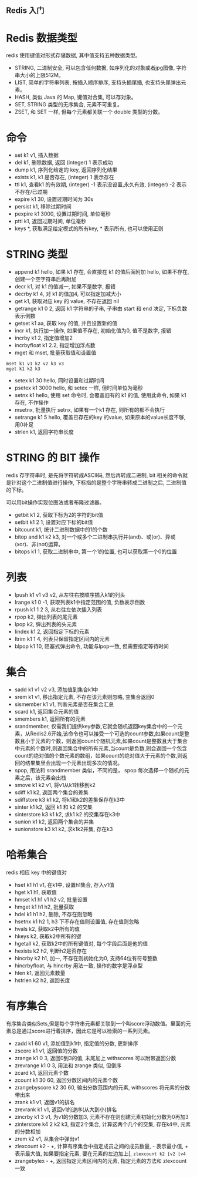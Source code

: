 ## Redis 入门
# Redis 数据类型
redis 使用键值对形式存储数据, 其中值支持五种数据类型。
* STRING, 二进制安全, 可以包含任何数据, 如序列化的对象或者jpg图像, 字符串大小的上限512M。
* LIST, 简单的字符串列表, 按插入顺序排序, 支持头插尾插, 也支持头尾弹出元素。
* HASH, 类似 Java 的 Map, 键值对合集, 可以存对象。
* SET, STRING 类型的无序集合, 元素不可重复。
* ZSET, 和 SET 一样, 但每个元素都关联一个 double 类型的分数。

# 命令
* set k1 v1, 插入数据
* del k1, 删除数据, 返回 (integer) 1 表示成功
* dump k1, 序列化给定的 key, 返回序列化结果
* exists k1, k1 是否存在, (integer) 1 表示存在
* ttl k1, 查看k1 的有效期, (integer) -1 表示没设置,永久有效, (integer) -2 表示不存在/已过期
* expire k1 30, 设置过期时间为 30s
* persist k1, 移除过期时间
* pexpire k1 3000, 设置过期时间, 单位毫秒
* pttl k1, 返回过期时间, 单位毫秒
* keys *, 获取满足给定模式的所有key, * 表示所有, 也可以使用正则

# STRING 类型
* append k1 hello, 如果 k1 存在, 会直接在 k1 的值后面附加 hello, 如果不存在, 创建一个空字符串后再附加
* decr k1, 对 k1 的值减一, 如果不是数字, 报错
* decrby k1 4, 对 k1 的值加4, 可以指定加减大小
* get k1, 获取对应 key 的 value, 不存在返回 nil
* getrange k1 0 2, 返回 k1 字符串的子串, 子串由 start 和 end 决定, 下标负数表示倒数
* getset k1 aa, 获取 key 的值, 并且设置新的值
* incr k1, 执行加一操作, 如果值不存在, 初始化值为0, 值不是数字, 报错
* incrby k1 2, 指定值增加2
* incrbyfloat k1 2.2, 指定增加浮点数
* mget 和 mset, 批量获取值和设置值
```
mset k1 v1 k2 v2 k3 v3
mget k1 k2 k3
```
* setex k1 30 hello, 同时设置和过期时间
* psetex k1 3000 hello, 和 setex 一样, 但时间单位为毫秒
* setnx k1 hello, 使用 set 命令时, 会覆盖旧有的 k1 的值, 使用此命令, 如果 k1 存在, 不作操作
* msetnx, 批量执行 setnx, 如果有一个k1 存在, 则所有的都不会执行
* setrange k1 5 hello, 覆盖已存在的key 的value, 如果原本的value长度不够, 用0补足
* strlen k1, 返回字符串长度

# STRING 的 BIT 操作
redis 存字符串时, 是先将字符转成ASCII码, 然后再转成二进制, bit 相关的命令就是针对这个二进制值进行操作, 下标指的是整个字符串转成二进制之后, 二进制值的下标。

可以用bit操作实现位图法或者布隆过滤器。
* getbit k1 2, 获取下标为2的字符的bit值
* setbit k1 2 1, 设置对应下标的bit值
* bitcount k1, 统计二进制数据中的1的个数
* bitop and k1 k2 k3, 对一个或多个二进制串执行并(and)、或(or)、异或(xor)、非(not)运算。
* bitops k1 1, 获取二进制串中, 第一个1的位置, 也可以获取第一个0的位置

# 列表
* lpush k1 v1 v3 v2, 从左往右按顺序插入k1的列头
* lrange k1 0 -1, 获取列表k1中指定范围的值, 负数表示倒数
* rpush k1 1 2 3, 从右往左依次插入列表
* rpop k2, 弹出列表的尾元素
* lpop k2, 弹出列表的头元素
* lindex k1 2, 返回指定下标的元素
* ltrim k1 1 4, 列表只保留指定区间内的元素
* blpop k1 10, 阻塞式弹出命令, 功能与lpop一致, 但需要指定等待时间

# 集合
* sadd k1 v1 v2 v3, 添加值到集合k1中
* srem k1 v1, 移出指定元素, 不存在该元素则忽略, 空集合返回0
* sismember k1 v1, 判断元素是否在集合汇总
* scard k1, 返回集合元素的值
* smembers k1, 返回所有的元素
* srandmember, 仅需我们提供key参数,它就会随机返回key集合中的一个元素，从Redis2.6开始,该命令也可以接受一个可选的count参数,如果count是整数且小于元素的个数，则返回count个随机元素,如果count是整数且大于集合中元素的个数时,则返回集合中的所有元素,当count是负数,则会返回一个包含count的绝对值的个数元素的数组，如果count的绝对值大于元素的个数,则返回的结果集里会出现一个元素出现多次的情况。
* spop, 用法和 srandmember 类似，不同的是， spop 每次选择一个随机的元素之后，该元素会出栈
* smove k1 k2 v1, 将v1从k1转移到k2
* sdiff k1 k2, 返回两个集合的差集
* sdiffstore k3 k1 k2, 将k1和k2的差集保存在k3中
* sinter k1 k2, 返回 k1 和 k2 的交集
* sinterstore k3 k1 k2, 求k1 k2 的交集存在k3中
* sunion k1 k2, 返回两个集合的并集
* sunionstore k3 k1 k2, 求k1k2并集, 存在k3

# 哈希集合
redis 相应 key 中的键值对
* hset k1 h1 v1, 在k1中, 设置h1集合, 存入v1值
* hget k1 h1, 获取值
* hmset k1 h1 v1 h2 v2, 批量设置
* hmget k1 h1 h2, 批量获取
* hdel k1 h1 h2, 删除, 不存在则忽略
* hsetnx k1 h2 1, h3 下不存在值则设置值, 存在值则忽略
* hvals k2, 获取k2中所有的值
* hkeys k2, 获取k2中所有的键
* hgetall k2, 获取k2中的所有键值对, 每个字段后面是他的值
* hexists k2 h2, 判断h2是否存在
* hincrby k2 h1, 加一, 不存在则初始化为0, 支持64位有符号整数
* hincrbyfloat, 与 hincrby 用法一致, 操作的数字是浮点型
* hlen k1, 返回元素数量
* hstrlen k2 h2, 返回长度

# 有序集合
有序集合类似Sets,但是每个字符串元素都关联到一个叫score浮动数值。里面的元素总是通过score进行着排序，因此它是可以检索的一系列元素。

* zadd k1 60 v1, 添加值到k1中, 指定值的分数, 更新排序
* zscore k1 v1, 返回值的分数
* zrange k1 0 3, 返回0到3的值, 末尾加上 withscores 可以附带返回分数
* zrevrange k1 0 3, 用法和 zrange 类似, 但倒序
* zcard k1, 返回元素个数
* zcount k1 30 60, 返回分数区间内的元素个数
* zrangebyscore k2 30 60, 输出分数范围内的元素, withscores 将元素的分数带出来
* zrank k1 v1, 返回v1的排名
* zrevrank k1 v1, 返回v1的逆序(从大到小)排名
* zincrby k1 3 v1, 为v1的分数加3, 元素不存在则创建元素初始化分数为0再加3
* zinterstore k4 2 k2 k3, 指定2个集合, 计算这两个几个的交集, 存在k4中, 元素的分数相加
* zrem k2 v1, 从集合中弹出v1
* zlexcount k2 - +, 计算有序集合中指定成员之间的成员数量, - 表示最小值, + 表示最大值, 如果要指定元素, 要在元素的左边加上[, `zlexcount k2 [v2 [v4`
* zrangebylex - +, 返回指定元素区间内的元素, 指定元素的方法和 zlexcount 一致